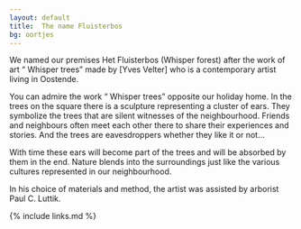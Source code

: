 ```yaml
---
layout: default
title:  The name Fluisterbos
bg: oortjes
---
```


We named our premises Het Fluisterbos (Whisper forest) after the work of art “ Whisper trees” made by [Yves Velter] who is a contemporary artist living in Oostende.
 
You can admire the work “ Whisper trees” opposite our holiday home.
In the trees on the square there is a sculpture representing a cluster of ears. They symbolize the trees that are silent witnesses of the neighbourhood. Friends and neighbours often meet each other there to share their experiences and stories. And the trees are eavesdroppers whether they like it or not…
 
With time these ears will become part of the trees and will be absorbed by them in the end.
Nature blends into the surroundings just like the various cultures represented in our neighbourhood.
 
In his choice of materials and method, the artist was assisted by arborist Paul C. Luttik.


{% include links.md %}
